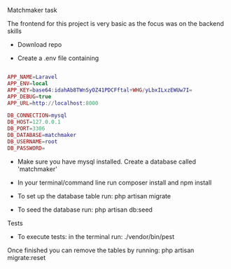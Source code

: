 Matchmaker task

The frontend for this project is very basic as the focus was on the backend skills

-   Download repo

-   Create a .env file containing

```lua

APP_NAME=Laravel
APP_ENV=local
APP_KEY=base64:idahAb8TWnSyOZ41PDCFftal+WHG/yLbxILxzEWUw7I=
APP_DEBUG=true
APP_URL=http://localhost:8000

DB_CONNECTION=mysql
DB_HOST=127.0.0.1
DB_PORT=3306
DB_DATABASE=matchmaker
DB_USERNAME=root
DB_PASSWORD=

```

-   Make sure you have mysql installed. Create a database called 'matchmaker'

-   In your terminal/command line run composer install and npm install

-   To set up the database table run: php artisan migrate
-   To seed the database run: php artisan db:seed

Tests

-   To execute tests: in the terminal run: ./vendor/bin/pest

Once finished you can remove the tables by running: php artisan migrate:reset
